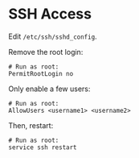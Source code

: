 # SSH Access

Edit `/etc/ssh/sshd_config`.

Remove the root login:
```text
# Run as root:
PermitRootLogin no
```

Only enable a few users:
```text
# Run as root:
AllowUsers <username1> <username2>
```

Then, restart:
```shell
# Run as root:
service ssh restart
```

